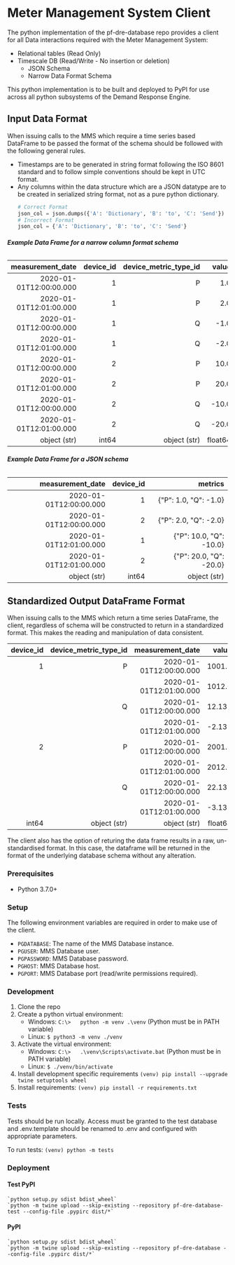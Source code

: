 # Meter Management System Client
The python implementation of the pf-dre-database repo provides a client
for all Data interactions required with the Meter Management System:
- Relational tables (Read Only)
- Timescale DB (Read/Write - No insertion or deletion)
    - JSON Schema
    - Narrow Data Format Schema

This python implementation is to be built and deployed to PyPI for use
across all python subsystems of the Demand Response Engine.

## Input Data Format
When issuing calls to the MMS which require a time series based DataFrame to be
passed the format of the schema should be followed with the following general 
rules. 
- Timestamps are to be generated in string format following the ISO 8601 
standard and to follow simple conventions should be kept in UTC format.
- Any columns within the data structure which are a JSON datatype are to be 
created in serialized string format, not as a pure python dictionary.
    ```python
    # Correct Format
    json_col = json.dumps({'A': 'Dictionary', 'B': 'to', 'C': 'Send'})
    # Incorrect Format
    json_col = {'A': 'Dictionary', 'B': 'to', 'C': 'Send'}
    ```
###### **Example Data Frame for a narrow column format schema**

|      measurement_date | device_id | device_metric_type_id |   value    |
|----------------------:|----------:|----------------------:|-----------:|
|2020-01-01T12:00:00.000|    1      |          P            | 1.0        |
|2020-01-01T12:01:00.000|    1      |          P            | 2.0        |
|2020-01-01T12:00:00.000|    1      |          Q            | -1.0       |
|2020-01-01T12:01:00.000|    1      |          Q            | -2.0       |
|2020-01-01T12:00:00.000|    2      |          P            | 10.0       |
|2020-01-01T12:01:00.000|    2      |          P            | 20.0       |
|2020-01-01T12:00:00.000|    2      |          Q            | -10.0      |
|2020-01-01T12:01:00.000|    2      |          Q            | -20.0      |
| object (str)          | int64     | object (str)          | float64    |

###### **Example Data Frame for a JSON schema**

|      measurement_date | device_id | metrics                     |
|----------------------:|----------:|----------------------------:|
|2020-01-01T12:00:00.000|    1      | {"P": 1.0, "Q": -1.0}       |
|2020-01-01T12:00:00.000|    2      | {"P": 2.0, "Q": -2.0}       |
|2020-01-01T12:01:00.000|    1      | {"P": 10.0, "Q": -10.0}     |
|2020-01-01T12:01:00.000|    2      | {"P": 20.0, "Q": -20.0}     |
| object (str)          | int64     | object (str)                |

## Standardized Output DataFrame Format
When issuing calls to the MMS which return a time series DataFrame, the client, 
regardless of schema will be constructed to return in a standardized format.
This makes the reading and manipulation of data consistent.

| device_id | device_metric_type_id |      measurement_date |   value    |
|----------:|----------------------:|----------------------:|-----------:|
|    1      |          P            |2020-01-01T12:00:00.000| 1001.0     |
|           |                       |2020-01-01T12:01:00.000| 1012.0     |
|           |          Q            |2020-01-01T12:00:00.000| 12.132     |
|           |                       |2020-01-01T12:01:00.000| -2.132     |
|    2      |          P            |2020-01-01T12:00:00.000| 2001.0     |
|           |                       |2020-01-01T12:01:00.000| 2012.0     |
|           |          Q            |2020-01-01T12:00:00.000| 22.132     |
|           |                       |2020-01-01T12:01:00.000| -3.132     |
| int64     | object (str)          | object (str)          | float64    |

The client also has the option of returing the data frame results in a raw, 
un-standardised format. In this case, the dataframe will be returned in the 
format of the underlying database schema without any alteration.

### Prerequisites
- Python 3.7.0+

### Setup
The following environment variables are required in order to make use
of the client.

- `PGDATABASE`: The name of the MMS Database instance.
- `PGUSER`: MMS Database user.
- `PGPASSWORD`: MMS Database password.
- `PGHOST`: MMS Database host.
- `PGPORT`: MMS Database port (read/write permissions required).

### Development

1. Clone the repo
2. Create a python virtual environment:
    - Windows: `C:\>   python -m venv .\venv` (Python must be in PATH variable)
    - Linux: `$ python3 -m venv ./venv`
3. Activate the virtual environment:
    - Windows: `C:\>   .\venv\Scripts\activate.bat` (Python must be in PATH variable)
    - Linux: `$ ./venv/bin/activate`
4. Install development specific requirements
    `(venv) pip install --upgrade twine setuptools wheel`
5. Install requirements:
    `(venv) pip install -r requirements.txt`


### Tests

Tests should be run locally. Access must be granted to the test
database and .env.template should be renamed to .env and configured with
appropriate parameters.

To run tests:
 `(venv) python -m tests`


### Deployment

#### Test PyPI
    `python setup.py sdist bdist_wheel`
    `python -m twine upload --skip-existing --repository pf-dre-database-test --config-file .pypirc dist/*`

#### PyPI
    `python setup.py sdist bdist_wheel`
    `python -m twine upload --skip-existing --repository pf-dre-database --config-file .pypirc dist/*`
